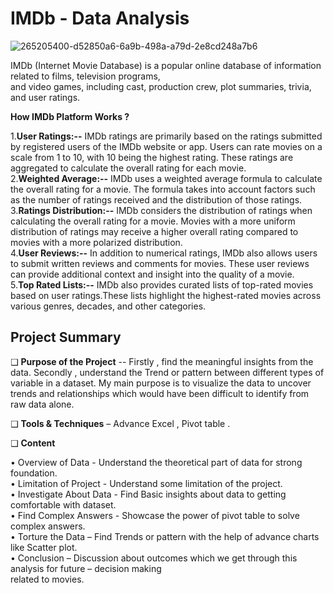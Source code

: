 # IMDb - Data Analysis

![265205400-d52850a6-6a9b-498a-a79d-2e8cd248a7b6](https://media.giphy.com/media/l0HU2lyoefjGXFIwE/giphy.gif)

IMDb (Internet Movie Database) is a popular online database of information related to films, television programs,                                                                                      
and video games, including cast, production crew, plot summaries, trivia, and user ratings.
                                                                                                 
**How IMDb Platform Works ?**     

1.**User Ratings:--** IMDb ratings are primarily based on the ratings submitted by registered users of the IMDb website or app. Users can rate movies on a scale from 1 to 10, with 10 being the highest rating. These ratings are aggregated to calculate the overall rating for each movie.                                                                                                                                               
                                                                                                                                                                                                                  2.**Weighted Average:--** IMDb uses a weighted average formula to calculate the overall rating for a movie. The formula takes into account factors such as the number of ratings received and the distribution of those ratings.                                                                                                                                                                                           
3.**Ratings Distribution:--** IMDb considers the distribution of ratings when calculating the overall rating for a movie. Movies with a more uniform distribution of ratings may receive a higher overall rating compared to movies with a more polarized distribution.                                                                                                                                 
4.**User Reviews:--** In addition to numerical ratings, IMDb also allows users to submit written reviews and comments for movies. These user reviews can provide additional context and insight into the quality of a movie.                                                                                                                                                                                        
5.**Top Rated Lists:--** IMDb also provides curated lists of top-rated movies based on user ratings.These lists highlight the highest-rated movies across various genres, decades, and other categories.                 

## Project Summary
❑ **Purpose of the Project** -- Firstly , find the meaningful insights from the data. Secondly , understand 
the Trend or pattern between different types of variable in a dataset. My main purpose is to 
visualize the data to uncover trends and relationships which would have been difficult to identify 
from raw data alone.                                                                                                                                                        

❑ **Tools & Techniques** – Advance Excel , Pivot table .

❑ **Content**  

• Overview of Data       - Understand the theoretical part of data for strong foundation.                                                                                                          
• Limitation of Project  - Understand some limitation of the project.                                                                                                          
• Investigate About Data - Find Basic insights about data to getting comfortable with dataset.                                                                                         
• Find Complex Answers   - Showcase the power of pivot table to solve complex answers.                                                                                            
• Torture the Data       – Find Trends or pattern with the help of advance charts like Scatter plot.                                                                                              
• Conclusion             – Discussion about outcomes which we get through this analysis for future – decision making                                                                                                   
                           related to movies.                                                                                                                                  

